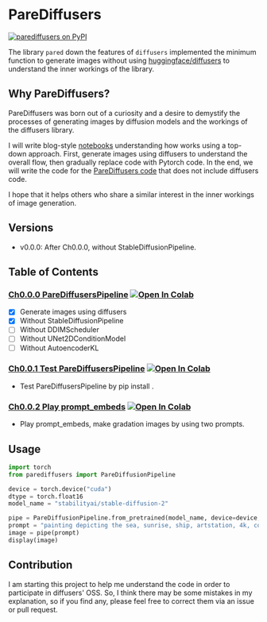 # PareDiffusers

[![parediffusers on PyPI](https://img.shields.io/pypi/v/parediffusers.svg)](https://pypi.org/project/parediffusers)

The library `pared` down the features of `diffusers` implemented the minimum function to generate images without using [huggingface/diffusers](https://github.com/huggingface/diffusers/tree/main) to understand the inner workings of the library.


## Why PareDiffusers?
PareDiffusers was born out of a curiosity and a desire to demystify the processes of generating images by diffusion models and the workings of the diffusers library.

I will write blog-style [notebooks](./notebooks) understanding how works using a top-down approach. First, generate images using diffusers to understand the overall flow, then gradually replace code with Pytorch code. In the end, we will write the code for the [PareDiffusers code](./src/parediffusers) that does not include diffusers code.

I hope that it helps others who share a similar interest in the inner workings of image generation.

## Versions
- v0.0.0: After Ch0.0.0, without StableDiffusionPipeline.

## Table of Contents
### [Ch0.0.0 PareDiffusersPipeline](./notebooks/ch0.0.0_ParedDiffusionPipeline.ipynb) [![Open In Colab](https://colab.research.google.com/assets/colab-badge.svg)](https://colab.research.google.com/github/masaishi/parediffusers/blob/main/notebooks/ch0.0.0_ParedDiffusionPipeline.ipynb)

- [x] Generate images using diffusers
- [x] Without StableDiffusionPipeline
- [ ] Without DDIMScheduler
- [ ] Without UNet2DConditionModel
- [ ] Without AutoencoderKL
### [Ch0.0.1 Test PareDiffusersPipeline](./notebooks/ch0.0.1_Test_ParedDiffusionPipeline.ipynb) [![Open In Colab](https://colab.research.google.com/assets/colab-badge.svg)](https://colab.research.google.com/github/masaishi/parediffusers/blob/main/notebooks/ch0.0.1_Test_ParedDiffusionPipeline.ipynb)
- Test PareDiffusersPipeline by pip install .
### [Ch0.0.2 Play prompt_embeds](./notebooks/ch0.0.2_Play_prompt_embeds.ipynb) [![Open In Colab](https://colab.research.google.com/assets/colab-badge.svg)](https://colab.research.google.com/github/masaishi/parediffusers/blob/main/notebooks/ch0.0.2_Play_prompt_embeds.ipynb)
- Play prompt_embeds, make gradation images by using two prompts.

## Usage
```python
import torch
from parediffusers import PareDiffusionPipeline

device = torch.device("cuda")
dtype = torch.float16
model_name = "stabilityai/stable-diffusion-2"

pipe = PareDiffusionPipeline.from_pretrained(model_name, device=device, dtype=dtype)
prompt = "painting depicting the sea, sunrise, ship, artstation, 4k, concept art"
image = pipe(prompt)
display(image)
```

## Contribution
I am starting this project to help me understand the code in order to participate in diffusers' OSS. So, I think there may be some mistakes in my explanation, so if you find any, please feel free to correct them via an issue or pull request.